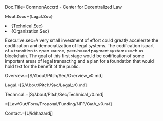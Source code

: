 Doc.Title=CommonAccord - Center for Decentralized Law

Meat.Secs={Legal.Sec}<li>{Technical.Sec}<li>{Organization.Sec}

Executive.sec=A very small investment of effort could greatly accelerate the codification and democratization of legal systems.  The codification is part of a transition to open source, peer-based payment systems such as blockchain.  The goal of this first stage would be codification of some important areas of legal transacting and a plan for a foundation that would hold text for the benefit of the public.

Overview.=[S/About/Pitch/Sec/Overview_v0.md]

Legal.=[S/About/Pitch/Sec/Legal_v0.md]

Technical.=[S/About/Pitch/Sec/Technical_v0.md]

=[Law/Out/Form/Proposal/Funding/NFP/CmA_v0.md]

Contact.=[U/id/hazardj]